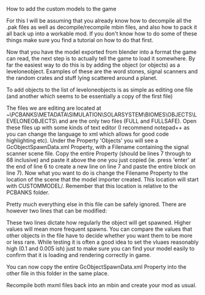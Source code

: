 How to add the custom models to the game

For this I will be assuming that you already know how to decompile all the .pak files as well as decompile/recompile mbin files, and also how to pack it all back up into a workable mod. If you don't know how to do some of these things make sure you find a tutorial on how to do that first.

Now that you have the model exported from blender into a format the game can read, the next step is to actually tell the game to load it somewhere.
By far the easiest way to do this is by adding the object (or objects) as a leveloneobject. Examples of these are the word stones, signal scanners and the random crates and stuff lying scattered around a planet.

To add objects to the list of leveloneobjects is as simple as editing one file (and another which seems to be essentially a copy of the first file)

The files we are editing are located at ~\PCBANKS\METADATA\SIMULATION\SOLARSYSTEM\BIOMES\OBJECTS\LEVELONEOBJECTS\ and are the only two files (FULL and FULLSAFE).
Open these files up with some kinds of text editor (I recommend notepad++ as you can change the language to xml which allows for good code highlighting etc).
Under the Property 'Objects' you will see a GcObjectSpawnData.xml Property, with a Filename containing the signal scanner scene file. Copy the entire Property (should be lines 7 through to 68 inclusive) and paste it above the one you just copied (ie. press 'enter' at the end of line 6 to create a new line on line 7 and paste the entire block on line 7).
Now what you want to do is change the Filename Property to the location of the scene that the model importer created. This location will start with CUSTOMMODEL/. Remember that this location is relative to the PCBANKS folder.

Pretty much everything else in this file can be safely ignored. There are however two lines that can be modified:
<Property name="PlacementCoverage" value="0.1" />
<Property name="PlacementFlatDensity" value="0.0001" />

These two lines dictate how regularly the object will get spawned. Higher values will mean more frequent spawns. You can compare the values that other objects in the file have to decide whether you want them to be more or less rare. While testing it is often a good idea to set the vluaes reasonably high (0.1 and 0.005 ish) just to make sure you can find your model easily to confirm that it is loading and rendering correctly in game.

You can now copy the entire GcObjectSpawnData.xml Property into the other file in this folder in the same place.

Recompile both mxml files back into an mbin and create your mod as usual.
